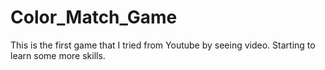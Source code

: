 # Color_Match_Game
This is the first game that I tried from Youtube by seeing video.
Starting to learn some more skills.
